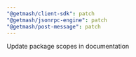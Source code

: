 ```yaml
---
"@getmash/client-sdk": patch
"@getmash/jsonrpc-engine": patch
"@getmash/post-message": patch
---
```


Update package scopes in documentation
